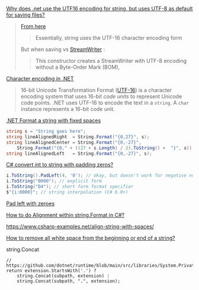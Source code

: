 [Why does .net use the UTF16 encoding for string, but uses UTF-8 as default for saving files?](https://stackoverflow.com/questions/14942092/why-does-net-use-the-utf16-encoding-for-string-but-uses-utf-8-as-default-for-s)

> [From here](http://csharpindepth.com/Articles/General/strings.aspx)
>
> > Essentially, string uses the UTF-16 character encoding form
>
> But when saving vs [StreamWriter](http://msdn.microsoft.com/en-us/library/wtbhzte9.aspx) :
>
> > This constructor creates a StreamWriter with UTF-8 encoding without a Byte-Order Mark (BOM),

[Character encoding in .NET](https://docs.microsoft.com/en-us/dotnet/standard/base-types/character-encoding-introduction)

> 16-bit Unicode Transformation Format ([UTF-16](https://www.unicode.org/faq/utf_bom.html#UTF16)) is a character encoding system that uses 16-bit *code units* to represent Unicode code points. .NET uses UTF-16 to encode the text in a `string`. A `char` instance represents a 16-bit code unit.

[.NET Format a string with fixed spaces](https://stackoverflow.com/questions/644017/net-format-a-string-with-fixed-spaces)

```csharp
string s = "String goes here";
string lineAlignedRight  = String.Format("{0,27}", s);
string lineAlignedCenter = String.Format("{0,-27}",
    String.Format("{0," + ((27 + s.Length) / 2).ToString() +  "}", s));
string lineAlignedLeft   = String.Format("{0,-27}", s);
```

[C# convert int to string with padding zeros?](https://stackoverflow.com/questions/4325267/c-sharp-convert-int-to-string-with-padding-zeros)

```csharp
i.ToString().PadLeft(4, '0'); // okay, but doesn't work for negative numbers
i.ToString("0000"); // explicit form
i.ToString("D4"); // short form format specifier
$"{i:0000}"; // string interpolation (C# 6.0+)
```

[Pad left with zeroes](https://stackoverflow.com/questions/11901395/pad-left-with-zeroes)

[How to do Alignment within string.Format in C#?](https://stackoverflow.com/questions/4579506/how-to-do-alignment-within-string-format-in-c)

https://www.csharp-examples.net/align-string-with-spaces/

[How to remove all white space from the beginning or end of a string?](https://stackoverflow.com/questions/3381952/how-to-remove-all-white-space-from-the-beginning-or-end-of-a-string)

string.Concat

```csha
// https://github.com/dotnet/runtime/blob/main/src/libraries/System.Private.CoreLib/src/System/IO/Path.cs
return extension.StartsWith('.') ?
    string.Concat(subpath, extension) :
    string.Concat(subpath, ".", extension);
```

